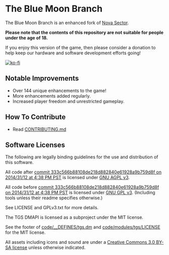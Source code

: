 # The Blue Moon Branch

The Blue Moon Branch is an enhanced fork of [Nova Sector](https://github.com/NovaSector/NovaSector).

**Please note that the contents of this repository are not suitable for people under the age of 18.**

If you enjoy this version of the game, then please consider a donation to help keep our hardware and software development efforts going!

[![ko-fi](https://ko-fi.com/img/githubbutton_sm.svg)](https://ko-fi.com/bluemoonclub)

## Notable Improvements

- Over 144 unique enhancements to the game!
- More enhancements added regularly.
- Increased player freedom and unrestricted gameplay.

## How To Contribute

- Read [CONTRIBUTING.md](CONTRIBUTING.md)

## Software Licenses

The following are legally binding guidelines for the use and distribution of this software.

All code after [commit 333c566b88108de218d882840e61928a9b759d8f on 2014/31/12 at 4:38 PM PST](https://github.com/tgstation/tgstation/commit/333c566b88108de218d882840e61928a9b759d8f) is licensed under [GNU AGPL v3](https://www.gnu.org/licenses/agpl-3.0.html).

All code before [commit 333c566b88108de218d882840e61928a9b759d8f on 2014/31/12 at 4:38 PM PST](https://github.com/tgstation/tgstation/commit/333c566b88108de218d882840e61928a9b759d8f) is licensed under [GNU GPL v3](https://www.gnu.org/licenses/gpl-3.0.html).
(Including tools unless their readme specifies otherwise.)

See LICENSE and GPLv3.txt for more details.

The TGS DMAPI is licensed as a subproject under the MIT license.

See the footer of [code/__DEFINES/tgs.dm](./code/__DEFINES/tgs.dm) and [code/modules/tgs/LICENSE](./code/modules/tgs/LICENSE) for the MIT license.

All assets including icons and sound are under a [Creative Commons 3.0 BY-SA license](https://creativecommons.org/licenses/by-sa/3.0/) unless otherwise indicated.
